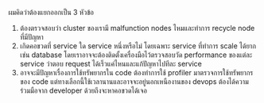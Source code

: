ผมคิดว่าต้องแยกออกเป็น 3 หัวข้อ
1. ต้องตรวจสอบว่า cluster ของเรามี malfunction nodes ไหมและทำการ recycle node ที่มีปัญหา
2. เกิดคอขวดที่ service ใด service หนึ่งหรือไม่ โดยเฉพาะ service ที่ทำการ scale ได้ยากเช่น database โดยเราอาจจะต้องติดตั้งเครื่องมือไว้ตรวจสอบวัด performance ของแต่ละ service ว่าตอบ request ได้เร็วแค่ไหนและแก้ปัญหาไปทีละ service
3. อาจจะมีปัญหาเรื่องการใช้ทรัพยากรใน code ต้องทำการใช้ profiler มาตรวจการใช้ทรัพยากรของ code แต่ทางเลือกนี้ใช้เวลานานและอาจจะอยู่นอกเหนืองานของ devops ต้องได้ความร่วมมือจาก developer ด้วยถึงจะหาคอขวดได้เจอ

